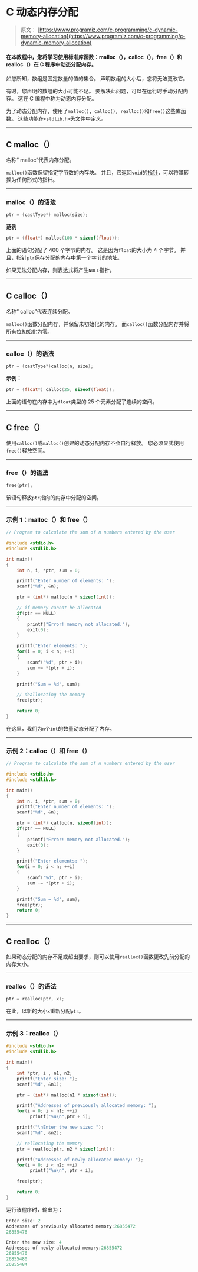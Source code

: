 # C 动态内存分配

> 原文： [https://www.programiz.com/c-programming/c-dynamic-memory-allocation](https://www.programiz.com/c-programming/c-dynamic-memory-allocation)

#### 在本教程中，您将学习使用标准库函数：malloc（），calloc（），free（）和 realloc（）在 C 程序中动态分配内存。

如您所知，数组是固定数量的值的集合。 声明数组的大小后，您将无法更改它。

有时，您声明的数组的大小可能不足。 要解决此问题，可以在运行时手动分配内存。 这在 C 编程中称为动态内存分配。

为了动态分配内存，使用了`malloc()`，`calloc()`，`realloc()`和`free()`这些库函数。 这些功能在`<stdlib.h>`头文件中定义。

* * *

## C malloc（）

名称“ malloc”代表内存分配。

`malloc()`函数保留指定字节数的内存块。 并且，它返回`void`的[指针](/c-programming/c-pointers "C Pointers")，可以将其转换为任何形式的指针。

* * *

### malloc（）的语法

```c
ptr = (castType*) malloc(size);
```

**范例**

```c
ptr = (float*) malloc(100 * sizeof(float));
```

上面的语句分配了 400 个字节的内存。 这是因为`float`的大小为 4 个字节。 并且，指针`ptr`保存分配的内存中第一个字节的地址。

如果无法分配内存，则表达式将产生`NULL`指针。

* * *

## C calloc（）

名称“ calloc”代表连续分配。

`malloc()`函数分配内存，并保留未初始化的内存。 而`calloc()`函数分配内存并将所有位初始化为零。

* * *

### calloc（）的语法

```c
ptr = (castType*)calloc(n, size);
```

**示例：**

```c
ptr = (float*) calloc(25, sizeof(float));
```

上面的语句在内存中为`float`类型的 25 个元素分配了连续的空间。

* * *

## C free（）

使用`calloc()`或`malloc()`创建的动态分配内存不会自行释放。 您必须显式使用`free()`释放空间。

* * *

### free（）的语法

```c
free(ptr);
```

该语句释放`ptr`指向的内存中分配的空间。

* * *

### 示例 1：malloc（）和 free（）

```c
// Program to calculate the sum of n numbers entered by the user

#include <stdio.h>
#include <stdlib.h>

int main()
{
    int n, i, *ptr, sum = 0;

    printf("Enter number of elements: ");
    scanf("%d", &n);

    ptr = (int*) malloc(n * sizeof(int));

    // if memory cannot be allocated
    if(ptr == NULL)                     
    {
        printf("Error! memory not allocated.");
        exit(0);
    }

    printf("Enter elements: ");
    for(i = 0; i < n; ++i)
    {
        scanf("%d", ptr + i);
        sum += *(ptr + i);
    }

    printf("Sum = %d", sum);

    // deallocating the memory
    free(ptr);

    return 0;
}

```

在这里，我们为`n`个`int`的数量动态分配了内存。

* * *

### 示例 2：calloc（）和 free（）

```c
// Program to calculate the sum of n numbers entered by the user

#include <stdio.h>
#include <stdlib.h>

int main()
{
    int n, i, *ptr, sum = 0;
    printf("Enter number of elements: ");
    scanf("%d", &n);

    ptr = (int*) calloc(n, sizeof(int));
    if(ptr == NULL)
    {
        printf("Error! memory not allocated.");
        exit(0);
    }

    printf("Enter elements: ");
    for(i = 0; i < n; ++i)
    {
        scanf("%d", ptr + i);
        sum += *(ptr + i);
    }

    printf("Sum = %d", sum);
    free(ptr);
    return 0;
} 
```

* * *

## C realloc（）

如果动态分配的内存不足或超出要求，则可以使用`realloc()`函数更改先前分配的内存大小。

* * *

### realloc（）的语法

```c
ptr = realloc(ptr, x);
```

在此，以新的大小`x`重新分配`ptr`。

* * *

### 示例 3：realloc（）

```c
#include <stdio.h>
#include <stdlib.h>

int main()
{
    int *ptr, i , n1, n2;
    printf("Enter size: ");
    scanf("%d", &n1);

    ptr = (int*) malloc(n1 * sizeof(int));

    printf("Addresses of previously allocated memory: ");
    for(i = 0; i < n1; ++i)
         printf("%u\n",ptr + i);

    printf("\nEnter the new size: ");
    scanf("%d", &n2);

    // rellocating the memory
    ptr = realloc(ptr, n2 * sizeof(int));

    printf("Addresses of newly allocated memory: ");
    for(i = 0; i < n2; ++i)
         printf("%u\n", ptr + i);

    free(ptr);

    return 0;
}
```

运行该程序时，输出为：

```c
Enter size: 2
Addresses of previously allocated memory:26855472
26855476

Enter the new size: 4
Addresses of newly allocated memory:26855472
26855476
26855480
26855484
```